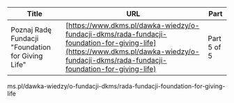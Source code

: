 | **Title**       | **URL**           | **Part**              |
|-----------------|-------------------|-----------------------|
| Poznaj Radę Fundacji "Foundation for Giving Life"         | [https://www.dkms.pl/dawka-wiedzy/o-fundacji-dkms/rada-fundacji-foundation-for-giving-life](https://www.dkms.pl/dawka-wiedzy/o-fundacji-dkms/rada-fundacji-foundation-for-giving-life)    | Part 5 of 5          |

ms.pl/dawka-wiedzy/o-fundacji-dkms/rada-fundacji-foundation-for-giving-life
